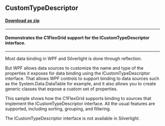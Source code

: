 ## CustomTypeDescriptor
#### [Download as zip](https://grapecity.github.io/DownGit/#/home?url=https://github.com/GrapeCity/ComponentOne-WPF-Samples/tree/master/NET_4.6.2/C1.WPF.FlexGrid/CS/CustomTypeDescriptor)
____
#### Demonstrates the C1FlexGrid support for the ICustomTypeDescriptor interface.
____
Most data binding in WPF and Silverlight is done through reflection.

But WPF allows data sources to customize the name and type of the properties
it exposes for data binding using the ICustomTypeDescriptor interface. That
allows WPF controls to support binding to data sources such as the 
System.Data.DataTable for example, and it also allows you to create generic
classes that expose a custom set of properties.

This sample shows how the C1FlexGrid supports binding to sources that
implement the ICustomTypeDescriptor interface. All the usual features are 
supported, including sorting, grouping, and filtering.

The ICustomTypeDescriptor interface is not available in Silverlight.

